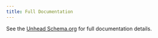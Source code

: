 ```yaml
---
title: Full Documentation
---
```


See the [Unhead Schema.org](https://unhead.unjs.io/schema-org/recipes/identity) for full documentation details.
